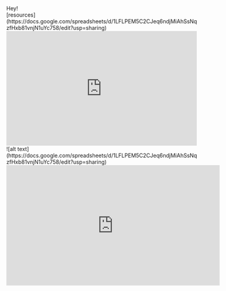 <div> Hey! </div>
[resources](https://docs.google.com/spreadsheets/d/1LFLPEM5C2CJeq6ndjMiAhSsNqzfHxb81vnjN1uYc758/edit?usp=sharing)
<iframe width='500' height='300' frameborder='0' src='https://docs.google.com/spreadsheets/d/1LFLPEM5C2CJeq6ndjMiAhSsNqzfHxb81vnjN1uYc758/edit?usp=sharing'></iframe>
![alt text](https://docs.google.com/spreadsheets/d/1LFLPEM5C2CJeq6ndjMiAhSsNqzfHxb81vnjN1uYc758/edit?usp=sharing)
<iframe width="560" height="315" src="https://www.youtube.com/embed/MWVVuTtAyOU" frameborder="0" allow="accelerometer; autoplay; encrypted-media; gyroscope; picture-in-picture" allowfullscreen></iframe>
